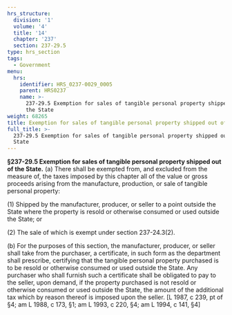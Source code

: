 ```yaml
---
hrs_structure:
  division: '1'
  volume: '4'
  title: '14'
  chapter: '237'
  section: 237-29.5
type: hrs_section
tags:
  - Government
menu:
  hrs:
    identifier: HRS_0237-0029_0005
    parent: HRS0237
    name: >-
      237-29.5 Exemption for sales of tangible personal property shipped out of
      the State
weight: 68265
title: Exemption for sales of tangible personal property shipped out of the State
full_title: >-
  237-29.5 Exemption for sales of tangible personal property shipped out of the
  State
---
```

**§237-29.5 Exemption for sales of tangible personal property shipped out of the State.** (a) There shall be exempted from, and excluded from the measure of, the taxes imposed by this chapter all of the value or gross proceeds arising from the manufacture, production, or sale of tangible personal property:

(1) Shipped by the manufacturer, producer, or seller to a point outside the State where the property is resold or otherwise consumed or used outside the State; or

(2) The sale of which is exempt under section 237-24.3(2).

(b) For the purposes of this section, the manufacturer, producer, or seller shall take from the purchaser, a certificate, in such form as the department shall prescribe, certifying that the tangible personal property purchased is to be resold or otherwise consumed or used outside the State. Any purchaser who shall furnish such a certificate shall be obligated to pay to the seller, upon demand, if the property purchased is not resold or otherwise consumed or used outside the State, the amount of the additional tax which by reason thereof is imposed upon the seller. [L 1987, c 239, pt of §4; am L 1988, c 173, §1; am L 1993, c 220, §4; am L 1994, c 141, §4]
